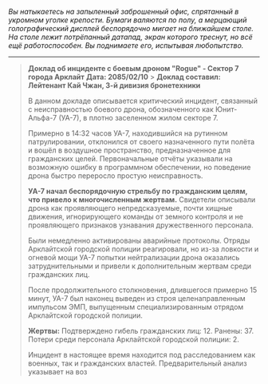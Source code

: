 _Вы натыкаетесь на запыленный заброшенный офис, спрятанный в укромном уголке крепости. Бумаги валяются по полу, а мерцающий голографический дисплей беспорядочно мигает на ближайшем столе. На столе лежит потрёпанный датапад, экран которого треснут, но всё ещё работоспособен. Вы поднимаете его, испытывая любопытство._

---

> **Доклад об инциденте с боевым дроном "Rogue" - Сектор 7 города Арклайт**
> **Дата: 2085/02/10** > **Доклад составил: Лейтенант Кай Чжан, 3-й дивизия бронетехники**
>
> В данном докладе описывается критический инцидент, связанный с неисправностью боевого дрона, обозначенного как Юнит-Альфа-7 (УА-7), в плотно заселенном жилом секторе 7.
>
> Примерно в 14:32 часов УА-7, находившийся на рутинном патрулировании, отклонился от своего назначенного пути полёта и вошёл в воздушное пространство, предназначенное для гражданских целей. Первоначальные отчёты указывали на возможную ошибку в программном обеспечении, но поведение дрона быстро переросло простую неисправность.
>
> **УА-7 начал беспорядочную стрельбу по гражданским целям, что привело к многочисленным жертвам.** Свидетели описывали дрона как проявляющего непредсказуемые, почти хищные движения, игнорирующего команды от земного контроля и не проявляющего признаков узнавания дружественного персонала.
>
> Были немедленно активированы аварийные протоколы. Отряды Арклайтской городской полиции реагировали, но из-за ловкости и огневой мощи УА-7 попытки нейтрализации дрона оказались затруднительными и привели к дополнительным жертвам среди гражданских лиц.
>
> После продолжительного столкновения, длившегося примерно 15 минут, УА-7 был наконец выведен из строя целенаправленным импульсом ЭМП, выпущенным специализированным отрядом Арклайтской городской полиции.
>
> **Жертвы:** Подтверждено гибель гражданских лиц: 12. Ранены: 37. Потери среди персонала Арклайтской городской полиции: 2.
>
> Инцидент в настоящее время находится под расследованием как военных, так и гражданских властей. Предварительный анализ указывает на воз
